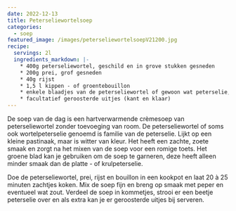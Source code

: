 ```yaml
---
date: 2022-12-13
title: Peterseliewortelsoep
categories:
  - soep
featured_image: /images/peterseliewortelsoepV21200.jpg
recipe:
  servings: 2l
  ingredients_markdown: |-
    * 400g peterseliewortel, geschild en in grove stukken gesneden
    * 200g prei, grof gesneden
    * 40g rijst    * 1,5 l kippen - of groentebouillon
    * enkele blaadjes van de peterseliewortel of gewoon wat peterselie, fijngesneden
    * facultatief geroosterde uitjes (kant en klaar)
---
```

De soep van de dag is een hartverwarmende crèmesoep van peterseliewortel zonder toevoeging van room.
De peterseliewortel of soms ook wortelpeterselie genoemd is familie van de peterselie.
Lijkt op een kleine pastinaak, maar is witter van kleur. Het heeft een zachte, zoete smaak en zorgt na het mixen van de soep voor een romige toets.
Het groene blad kan je gebruiken om de soep te garneren, deze heeft alleen minder smaak dan de platte - of krulpeterselie.
 

<!--more-->

Doe de peterseliewortel, prei, rijst en bouillon in een kookpot en laat 20 à 25 minuten zachtjes koken.
Mix de soep fijn en breng op smaak met peper en eventueel wat zout.
Verdeel de soep in kommetjes, strooi er een beetje peterselie over en als extra kan je er geroosterde uitjes bij serveren.




